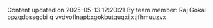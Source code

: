 Content updated on 2025-05-13 12:20:21
By team member: Raj Gokal
ppzqdbssgcbi q vvdvoflnapbxgokbutquqxijxtjfhmuuzvx
